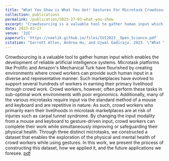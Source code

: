 ```yaml
---
title: "What You Show is What You Get! Gestures For Microtask Crowdsourcing"
collection: publications
permalink: /publication/2023-27-03-what-you-show
excerpt: "Crowdsourcing is a valuable tool to gather human input which enables the development of reliable artificial intelligence systems. Microtask platforms like Prolific and Amazon's Mechanical Turk have flourished by creating environments where crowd workers can provide such human input in a diverse and representative manner. Such marketplaces have evolved to support several hundreds of workers in earning their primary livelihood through crowd work. Crowd workers, however, often perform these tasks in sub-optimal work environments with poor ergonomics. Additionally, many of the various microtasks require input via the standard method of a mouse and keyboard and are repetitive in nature. As such, crowd workers who primarily earn their livelihoods in microtask marketplaces are at risk of injuries such as carpal tunnel syndrome. By changing the input modality from a mouse and keyboard to gesture-driven input, crowd workers can complete their work while simultaneously  improving or safeguarding their physical health. Through three distinct microtasks, we constructed a dataset that enables the exploration of the physical and mental health of crowd workers while using gestures. In this work, we present the process of constructing this dataset, how we applied it, and the future applications we foresee."
date: 2023-03-27
venue: 'IUI'
paperurl: 'https://neelik.github.io/files/IUI2023__Open_Science.pdf'
citation: "Garrett Allen, Andrea Hu, and Ujwal Gadiraju. 2023. \"What You Show is What You Get! Gestures For Microtask Crowdsourcing\". <i>Open Science Track of the 28th Annual Conference on Intelligent User Interfaces</i>"
---
```

Crowdsourcing is a valuable tool to gather human input which enables the development of reliable artificial intelligence systems. Microtask platforms like Prolific and Amazon's Mechanical Turk have flourished by creating environments where crowd workers can provide such human input in a diverse and representative manner. Such marketplaces have evolved to support several hundreds of workers in earning their primary livelihood through crowd work. Crowd workers, however, often perform these tasks in sub-optimal work environments with poor ergonomics. Additionally, many of the various microtasks require input via the standard method of a mouse and keyboard and are repetitive in nature. As such, crowd workers who primarily earn their livelihoods in microtask marketplaces are at risk of injuries such as carpal tunnel syndrome. By changing the input modality from a mouse and keyboard to gesture-driven input, crowd workers can complete their work while simultaneously  improving or safeguarding their physical health. Through three distinct microtasks, we constructed a dataset that enables the exploration of the physical and mental health of crowd workers while using gestures. In this work, we present the process of constructing this dataset, how we applied it, and the future applications we foresee. [pdf](https://neelik.github.io/files/IUI2023__Open_Science.pdf)
